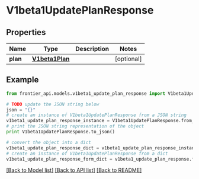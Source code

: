 # V1beta1UpdatePlanResponse


## Properties
Name | Type | Description | Notes
------------ | ------------- | ------------- | -------------
**plan** | [**V1beta1Plan**](V1beta1Plan.md) |  | [optional] 

## Example

```python
from frontier_api.models.v1beta1_update_plan_response import V1beta1UpdatePlanResponse

# TODO update the JSON string below
json = "{}"
# create an instance of V1beta1UpdatePlanResponse from a JSON string
v1beta1_update_plan_response_instance = V1beta1UpdatePlanResponse.from_json(json)
# print the JSON string representation of the object
print V1beta1UpdatePlanResponse.to_json()

# convert the object into a dict
v1beta1_update_plan_response_dict = v1beta1_update_plan_response_instance.to_dict()
# create an instance of V1beta1UpdatePlanResponse from a dict
v1beta1_update_plan_response_form_dict = v1beta1_update_plan_response.from_dict(v1beta1_update_plan_response_dict)
```
[[Back to Model list]](../README.md#documentation-for-models) [[Back to API list]](../README.md#documentation-for-api-endpoints) [[Back to README]](../README.md)


